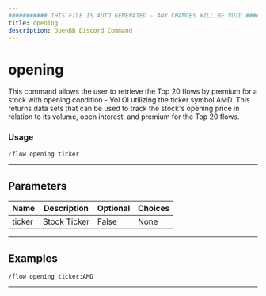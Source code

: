 ```yaml
---
########### THIS FILE IS AUTO GENERATED - ANY CHANGES WILL BE VOID ###########
title: opening
description: OpenBB Discord Command
---
```


# opening

This command allows the user to retrieve the Top 20 flows by premium for a stock with opening condition - Vol OI utilizing the ticker symbol AMD. This returns data sets that can be used to track the stock's opening price in relation to its volume, open interest, and premium for the Top 20 flows.

### Usage

```python wordwrap
/flow opening ticker
```

---

## Parameters

| Name | Description | Optional | Choices |
| ---- | ----------- | -------- | ------- |
| ticker | Stock Ticker | False | None |


---

## Examples

```
/flow opening ticker:AMD
```
---
